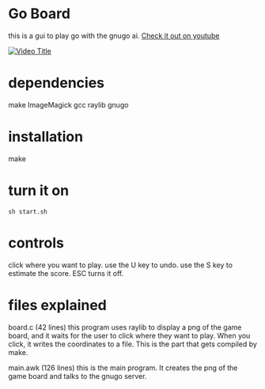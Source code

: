 Go Board
========
this is a gui to play go with the gnugo ai.
[Check it out on youtube](https://youtu.be/VXvJqaTiypQ)

[![Video Title](https://img.youtube.com/vi/VXvJqaTiypQ/0.jpg)](https://www.youtube.com/watch?v=VXvJqaTiypQ)

dependencies
============
make
ImageMagick
gcc
raylib
gnugo

installation
========
make

turn it on
=======
`sh start.sh`

controls
=========

click where you want to play. use the U key to undo. use the S key to estimate the score. ESC turns it off.

files explained
==================

board.c (42 lines)
this program uses raylib to display a png of the game board, and it waits for the user to click where they want to play. When you click, it writes the coordinates to a file.
This is the part that gets compiled by make.

main.awk (126 lines)
this is the main program. It creates the png of the game board and talks to the gnugo server.
